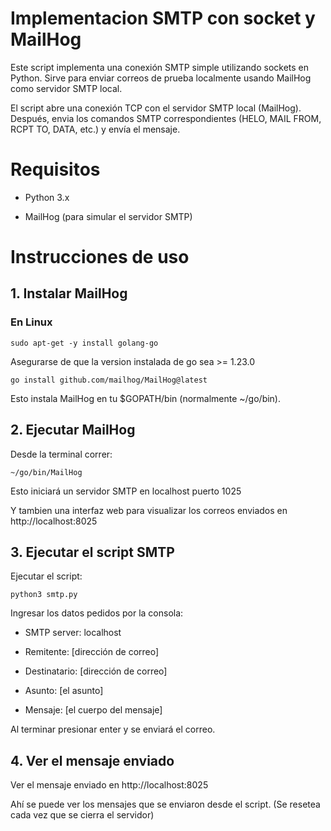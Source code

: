 # Implementacion SMTP con socket y MailHog

Este script implementa una conexión SMTP simple utilizando sockets en Python. Sirve para enviar correos de prueba localmente usando MailHog como servidor SMTP local.

El script abre una conexión TCP con el servidor SMTP local (MailHog). Después, envia los comandos SMTP correspondientes (HELO, MAIL FROM, RCPT TO, DATA, etc.) y envía el mensaje.


# Requisitos
* Python 3.x

* MailHog (para simular el servidor SMTP)

# Instrucciones de uso
## 1. Instalar MailHog
### En Linux
```
sudo apt-get -y install golang-go
```
Asegurarse de que la version instalada de go sea >= 1.23.0
```
go install github.com/mailhog/MailHog@latest
```
Esto instala MailHog en tu $GOPATH/bin (normalmente ~/go/bin).

## 2. Ejecutar MailHog
Desde la terminal correr:

```
~/go/bin/MailHog
```
Esto iniciará un servidor SMTP en localhost puerto 1025

Y tambien una interfaz web para visualizar los correos enviados en http://localhost:8025

## 3. Ejecutar el script SMTP
Ejecutar el script:

```
python3 smtp.py
```
Ingresar los datos pedidos por la consola:

* SMTP server: localhost

* Remitente: [dirección de correo]

* Destinatario: [dirección de correo]

* Asunto: [el asunto]

* Mensaje: [el cuerpo del mensaje]

Al terminar presionar enter y se enviará el correo.

## 4. Ver el mensaje enviado
Ver el mensaje enviado en http://localhost:8025

Ahí se puede ver los mensajes que se enviaron desde el script.
(Se resetea cada vez que se cierra el servidor)